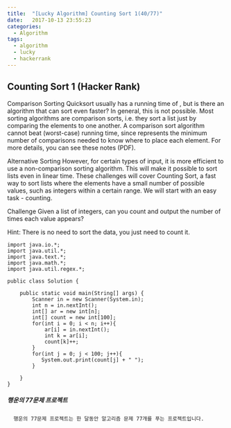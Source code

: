 ```yaml
---
title:  "[Lucky Algorithm] Counting Sort 1(40/77)"
date:   2017-10-13 23:55:23
categories:
  - Algorithm
tags:
  - algorithm
  - lucky
  - hackerrank
---
```

## Counting Sort 1 (Hacker Rank)
Comparison Sorting
Quicksort usually has a running time of , but is there an algorithm that can sort even faster? In general, this is not possible. Most sorting algorithms are comparison sorts, i.e. they sort a list just by comparing the elements to one another. A comparison sort algorithm cannot beat  (worst-case) running time, since  represents the minimum number of comparisons needed to know where to place each element. For more details, you can see these notes (PDF).

Alternative Sorting
However, for certain types of input, it is more efficient to use a non-comparison sorting algorithm. This will make it possible to sort lists even in linear time. These challenges will cover Counting Sort, a fast way to sort lists where the elements have a small number of possible values, such as integers within a certain range. We will start with an easy task - counting.

Challenge
Given a list of integers, can you count and output the number of times each value appears?

Hint: There is no need to sort the data, you just need to count it.

```
import java.io.*;
import java.util.*;
import java.text.*;
import java.math.*;
import java.util.regex.*;

public class Solution {

    public static void main(String[] args) {
        Scanner in = new Scanner(System.in);
        int n = in.nextInt();
        int[] ar = new int[n];
        int[] count = new int[100];
        for(int i = 0; i < n; i++){
            ar[i] = in.nextInt();
            int k = ar[i];
            count[k]++;
        }
        for(int j = 0; j < 100; j++){
           System.out.print(count[j] + " ");
        }

    }
}
```

##### 행운의 77문제 프로젝트
```
  행운의 77문제 프로젝트는 한 달동안 알고리즘 문제 77개를 푸는 프로젝트입니다.
```
